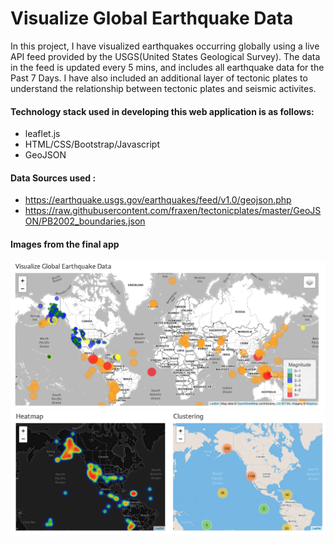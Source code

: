 # Visualize Global Earthquake Data

In this project, I have visualized earthquakes occurring globally using a live API feed provided by the USGS(United States Geological Survey). The data in the feed is updated every 5 mins, and includes all earthquake data for the Past 7 Days. I have also included an additional layer of tectonic plates to understand the relationship between tectonic plates and seismic activites.

#### Technology stack used in developing this web application is as follows:
* leaflet.js
* HTML/CSS/Bootstrap/Javascript
* GeoJSON

#### Data Sources used :
* https://earthquake.usgs.gov/earthquakes/feed/v1.0/geojson.php
* https://raw.githubusercontent.com/fraxen/tectonicplates/master/GeoJSON/PB2002_boundaries.json




#### Images from the final app
![final_app_part2.png](images/final_app_part2.png)
![final_app_part3.png](images/final_app_part3.png)




